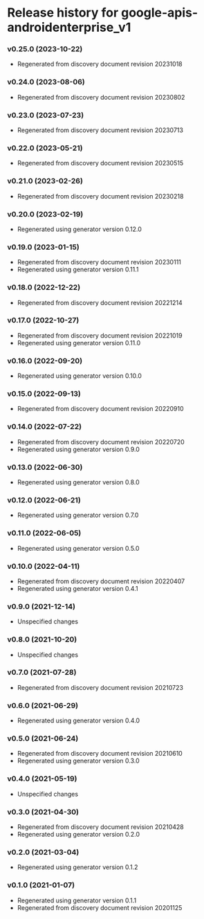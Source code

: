 # Release history for google-apis-androidenterprise_v1

### v0.25.0 (2023-10-22)

* Regenerated from discovery document revision 20231018

### v0.24.0 (2023-08-06)

* Regenerated from discovery document revision 20230802

### v0.23.0 (2023-07-23)

* Regenerated from discovery document revision 20230713

### v0.22.0 (2023-05-21)

* Regenerated from discovery document revision 20230515

### v0.21.0 (2023-02-26)

* Regenerated from discovery document revision 20230218

### v0.20.0 (2023-02-19)

* Regenerated using generator version 0.12.0

### v0.19.0 (2023-01-15)

* Regenerated from discovery document revision 20230111
* Regenerated using generator version 0.11.1

### v0.18.0 (2022-12-22)

* Regenerated from discovery document revision 20221214

### v0.17.0 (2022-10-27)

* Regenerated from discovery document revision 20221019
* Regenerated using generator version 0.11.0

### v0.16.0 (2022-09-20)

* Regenerated using generator version 0.10.0

### v0.15.0 (2022-09-13)

* Regenerated from discovery document revision 20220910

### v0.14.0 (2022-07-22)

* Regenerated from discovery document revision 20220720
* Regenerated using generator version 0.9.0

### v0.13.0 (2022-06-30)

* Regenerated using generator version 0.8.0

### v0.12.0 (2022-06-21)

* Regenerated using generator version 0.7.0

### v0.11.0 (2022-06-05)

* Regenerated using generator version 0.5.0

### v0.10.0 (2022-04-11)

* Regenerated from discovery document revision 20220407
* Regenerated using generator version 0.4.1

### v0.9.0 (2021-12-14)

* Unspecified changes

### v0.8.0 (2021-10-20)

* Unspecified changes

### v0.7.0 (2021-07-28)

* Regenerated from discovery document revision 20210723

### v0.6.0 (2021-06-29)

* Regenerated using generator version 0.4.0

### v0.5.0 (2021-06-24)

* Regenerated from discovery document revision 20210610
* Regenerated using generator version 0.3.0

### v0.4.0 (2021-05-19)

* Unspecified changes

### v0.3.0 (2021-04-30)

* Regenerated from discovery document revision 20210428
* Regenerated using generator version 0.2.0

### v0.2.0 (2021-03-04)

* Regenerated using generator version 0.1.2

### v0.1.0 (2021-01-07)

* Regenerated using generator version 0.1.1
* Regenerated from discovery document revision 20201125

